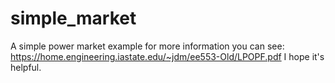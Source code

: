 # simple_market
A simple power market example
for more information you can see:
  https://home.engineering.iastate.edu/~jdm/ee553-Old/LPOPF.pdf
I hope it's helpful.
